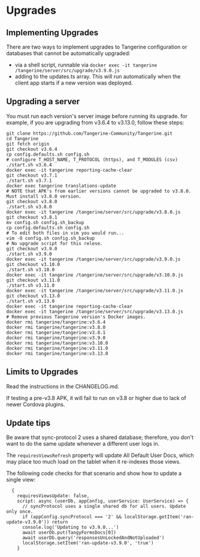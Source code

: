 # Upgrades

## Implementing Upgrades

There are two ways to implement upgrades to Tangerine configuration or databases that cannot be automatically upgraded:
- via a shell script, runnable via `docker exec -it tangerine /tangerine/server/src/upgrade/v3.9.0.js`
- adding to the updates.ts array. This will run automatically when the client app starts if a new version was deployed.

## Upgrading a server

You must run each version's server image before running its upgrade. for example, if you are upgrading from v3.6.4 to v3.13.0, follow these steps:

```
git clone https://github.com/Tangerine-Community/Tangerine.git
cd Tangerine
git fetch origin
git checkout v3.6.4
cp config.defaults.sh config.sh
# configure T_HOST_NAME, T_PROTOCOL (https), and T_MODULES (csv)
./start.sh v3.6.4
docker exec -it tangerine reporting-cache-clear
git checkout v3.7.1
./start.sh v3.7.1
docker exec tangerine translations-update
# NOTE that APK's from earlier versions cannot be upgraded to v3.8.0. Must install v3.8.0 version.
git checkout v3.8.0
./start.sh v3.8.0
docker exec -it tangerine /tangerine/server/src/upgrade/v3.8.0.js
git checkout v3.8.1
mv config.sh config.sh_backup
cp config.defaults.sh config.sh
# To edit both files in vim you would run...
vim -O config.sh config.sh_backup
# No upgrade script for this relese.
git checkout v3.9.0
./start.sh v3.9.0
docker exec -it tangerine /tangerine/server/src/upgrade/v3.9.0.js
git checkout v3.10.0
./start.sh v3.10.0
docker exec -it tangerine /tangerine/server/src/upgrade/v3.10.0.js
git checkout v3.11.0
./start.sh v3.11.0
docker exec -it tangerine /tangerine/server/src/upgrade/v3.11.0.js
git checkout v3.13.0
./start.sh v3.13.0
docker exec -it tangerine reporting-cache-clear 
docker exec -it tangerine /tangerine/server/src/upgrade/v3.13.0.js
# Remove previous Tangerine version's Docker images.
docker rmi tangerine/tangerine:v3.6.4
docker rmi tangerine/tangerine:v3.8.0
docker rmi tangerine/tangerine:v3.8.1
docker rmi tangerine/tangerine:v3.9.0
docker rmi tangerine/tangerine:v3.10.0
docker rmi tangerine/tangerine:v3.11.0
docker rmi tangerine/tangerine:v3.13.0
```

## Limits to Upgrades

Read the instructions in the CHANGELOG.md. 

If testing a pre-v3.8 APK, it will fail to run on v3.8 or higher due to lack of newer Cordova plugins. 

## Update tips

Be aware that sync-protocol 2 uses a shared database; therefore, you don't want to do the same update whenever a different user logs in. 

The `requiresViewsRefresh` property will update All Default User Docs, which may place too much load on the tablet when it re-indexes those views. 

The following code checks for that scenario and show how to update a single view:

```
  {
    requiresViewsUpdate: false,
    script: async (userDb, appConfig, userService: UserService) => {
      // syncProtocol uses a single shared db for all users. Update only once.
      if (appConfig.syncProtocol === '2' && localStorage.getItem('ran-update-v3.9.0')) return
      console.log('Updating to v3.9.0...')
      await userDb.put(TangyFormsDocs[0])
      await userDb.query('responsesUnLockedAndNotUploaded')
      localStorage.setItem('ran-update-v3.9.0', 'true')
    }
```


